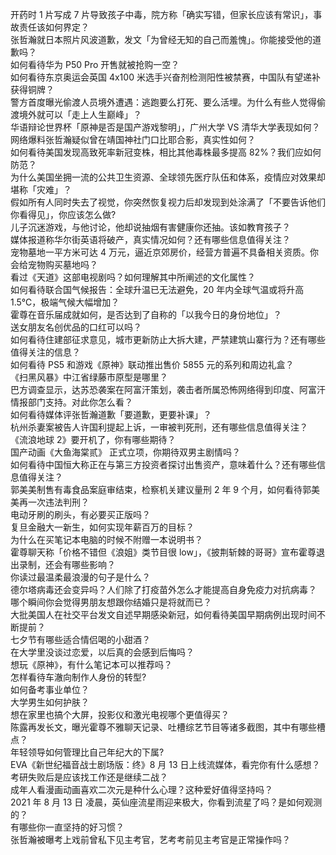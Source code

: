 开药时 1 片写成 7 片导致孩子中毒，院方称「确实写错，但家长应该有常识」，事故责任该如何界定？  
张哲瀚就日本照片风波道歉，发文「为曾经无知的自己而羞愧」。你能接受他的道歉吗？  
如何看待华为 P50 Pro 开售就被抢购一空？  
如何看待东京奥运会英国 4x100 米选手兴奋剂检测阳性被禁赛，中国队有望递补获得铜牌？  
警方首度曝光偷渡人员境外遭遇：逃跑要么打死、要么活埋。为什么有些人觉得偷渡境外就可以「走上人生巅峰」？  
华语辩论世界杯「原神是否是国产游戏黎明」，广州大学 VS 清华大学表现如何？  
网络爆料张哲瀚疑似曾在靖国神社门口比耶合影，真实性如何？  
如何看待美国发现高致死率新冠变株，相比其他毒株最多提高 82%？我们应如何防范？  
为什么美国坐拥一流的公共卫生资源、全球领先医疗队伍和体系，疫情应对效果却堪称「灾难」？  
假如所有人同时失去了视觉，你突然恢复视力后却发现到处涂满了「不要告诉他们你看得见」，你应该怎么做?  
儿子沉迷游戏，与他讨论，他却说抽烟有害健康你还抽。该如教育孩子？  
媒体报道称华尔街英语将破产，真实情况如何？还有哪些信息值得关注？  
宠物墓地一平方米可达 4 万元，逼近京郊房价，经营方普遍不具备相关资质。你会给宠物购买墓地吗？  
看过《天道》这部电视剧吗？如何理解其中所阐述的文化属性？  
如何看待联合国气候报告：全球升温已无法避免，20 年内全球气温或将升高 1.5℃，极端气候大幅增加？  
霍尊在音乐届成就如何，是否达到了自称的「以我今日的身份地位」？  
送女朋友名创优品的口红可以吗？  
如何看待住建部征求意见，城市更新防止大拆大建，严禁建筑山寨行为？还有哪些值得关注的信息？  
如何看待 PS5 和游戏《原神》联动推出售价 5855 元的系列和周边礼盒？  
《扫黑风暴》中江省绿藤市原型是哪里？  
巴方调查显示，达苏恐袭案在阿富汗策划，袭击者所属恐怖网络得到印度、阿富汗情报部门支持。对此你怎么看？  
如何看待媒体评张哲瀚道歉「要道歉，更要补课」？  
杭州杀妻案被告人许国利提起上诉，一审被判死刑，还有哪些信息值得关注？  
《流浪地球 2》要开机了，你有哪些期待？  
国产动画《大鱼海棠贰》 正式立项，你期待双男主剧情吗？  
如何看待中国恒大称正在与第三方投资者探讨出售资产，意味着什么？还有哪些信息值得关注？  
郭美美制售有毒食品案庭审结束，检察机关建议量刑 2 年 9 个月，如何看待郭美美再一次违法判刑？  
电动牙刷的刷头，有必要买正版吗？  
复旦金融大一新生，如何实现年薪百万的目标？  
为什么在买笔记本电脑的时候不附赠一本说明书？  
霍尊聊天称「价格不错但《浪姐》类节目很 low」，《披荆斩棘的哥哥》宣布霍尊退出录制，还会有哪些影响？  
你读过最温柔最浪漫的句子是什么？  
德尔塔病毒还会变异吗？人们除了打疫苗外怎么才能提高自身免疫力对抗病毒？  
哪个瞬间你会觉得男朋友想跟你结婚只是将就而已？  
大批美国人在社交平台发文自述早期感染新冠，如何看待美国早期病例出现时间不断提前？  
七夕节有哪些适合情侣喝的小甜酒？  
在大学里没谈过恋爱，以后真的会感到后悔吗？  
想玩《原神》，有什么笔记本可以推荐吗？  
怎样看待车澈向制作人身份的转型?  
如何备考事业单位？  
大学男生如何护肤？  
想在家里也搞个大屏，投影仪和激光电视哪个更值得买？  
陈露再发长文，曝光霍尊不雅聊天记录、吐槽综艺节目等诸多截图，其中有哪些槽点？  
年轻领导如何管理比自己年纪大的下属?  
EVA《新世纪福音战士剧场版：终》8 月 13 日上线流媒体，看完你有什么感想？  
考研失败后是应该找工作还是继续二战？  
成年人看漫画动画喜欢二次元是种什么心理？这种爱好值得坚持吗？  
2021 年 8 月 13 日 凌晨，英仙座流星雨迎来极大，你看到流星了吗？是如何观测的？  
有哪些你一直坚持的好习惯？  
张哲瀚被曝考上戏前曾私下见主考官，艺考考前见主考官是正常操作吗？  

